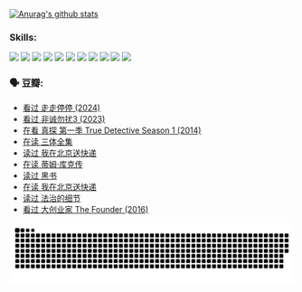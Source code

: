 
[![Anurag's github stats](https://github-readme-stats.vercel.app/api?username=w940853815)](https://github.com/anuraghazra/github-readme-stats)

### Skills:

<code><img height="32" src="https://cdn.jsdelivr.net/npm/simple-icons@v5/icons/python.svg"></code>
<code><img height="32" src="https://cdn.jsdelivr.net/npm/simple-icons@v5/icons/javascript.svg"></code>
<code><img height="32" src="https://cdn.jsdelivr.net/npm/simple-icons@v5/icons/django.svg"></code>
<code><img height="32" src="https://cdn.jsdelivr.net/npm/simple-icons@v5/icons/flask.svg"></code>
<code><img height="32" src="https://cdn.jsdelivr.net/npm/simple-icons@v5/icons/vuetify.svg"></code>
<code><img height="32" src="https://cdn.jsdelivr.net/npm/simple-icons@v5/icons/git.svg"></code>
<code><img height="32" src="https://cdn.jsdelivr.net/npm/simple-icons@v5/icons/docker.svg"></code>
<code><img height="32" src="https://cdn.jsdelivr.net/npm/simple-icons@v5/icons/postgresql.svg"></code>
<code><img height="32" src="https://cdn.jsdelivr.net/npm/simple-icons@v5/icons/elasticsearch.svg"></code>
<code><img height="32" src="https://cdn.jsdelivr.net/npm/simple-icons@v5/icons/macos.svg"></code>
<code><img height="32" src="https://cdn.jsdelivr.net/npm/simple-icons@v5/icons/linux.svg"></code>

### 🗣 豆瓣:

<!-- DOUBAN-ACTIVITIES:START -->
- [看过 走走停停‎ (2024)](https://www.douban.com/people/136069238/status/4684430230/?_i=23511333)
- [看过 非诚勿扰3‎ (2023)](https://www.douban.com/people/136069238/status/4676324100/?_i=23511333)
- [在看 真探 第一季 True Detective Season 1‎ (2014)](https://www.douban.com/people/136069238/status/4673382852/?_i=23511333)
- [在读 三体全集](https://www.douban.com/people/136069238/status/4672842521/?_i=23511333)
- [读过 我在北京送快递](https://www.douban.com/people/136069238/status/4672842036/?_i=23511333)
- [在读 蒂姆·库克传](https://www.douban.com/people/136069238/status/4663517053/?_i=23511333)
- [读过 黑书](https://www.douban.com/people/136069238/status/4663516022/?_i=23511333)
- [在读 我在北京送快递](https://www.douban.com/people/136069238/status/4658098365/?_i=23511333)
- [读过 法治的细节](https://www.douban.com/people/136069238/status/4657347558/?_i=23511333)
- [看过 大创业家 The Founder‎ (2016)](https://www.douban.com/people/136069238/status/4649667693/?_i=23511333)
<!-- DOUBAN-ACTIVITIES:END -->


![Snake animation](https://raw.githubusercontent.com/w940853815/w940853815/output/github-contribution-grid-snake.svg)

<!--
**w940853815/w940853815** is a ✨ _special_ ✨ repository because its `README.md` (this file) appears on your GitHub profile.

Here are some ideas to get you started:

- 🔭 I’m currently working on ...
- 🌱 I’m currently learning ...
- 👯 I’m looking to collaborate on ...
- 🤔 I’m looking for help with ...
- 💬 Ask me about ...
- 📫 How to reach me: ...
- 😄 Pronouns: ...
- ⚡ Fun fact: ...
-->
